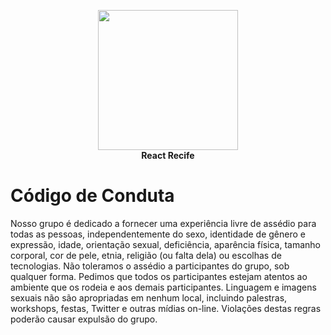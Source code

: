 <p align="center">
  <img src="https://i.imgur.com/SQQfeHg.png" height="224" /><br/>
  <span><b>React Recife</b></span><br/>
</p>

# Código de Conduta

Nosso grupo é dedicado a fornecer uma experiência livre de assédio para todas as pessoas, independentemente do sexo, identidade de gênero e expressão, idade, orientação sexual, deficiência, aparência física, tamanho corporal, cor de pele, etnia, religião (ou falta dela) ou escolhas de tecnologias. Não toleramos o assédio a participantes do grupo, sob qualquer forma. Pedimos que todos os participantes estejam atentos ao ambiente que os rodeia e aos demais participantes. Linguagem e imagens sexuais não são apropriadas em nenhum local, incluindo palestras, workshops, festas, Twitter e outras mídias on-line. Violações destas regras poderão causar expulsão do grupo.
